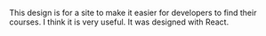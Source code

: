 This design is for a site to make it easier for developers to find their courses. I think it is very useful. It was designed with React.
